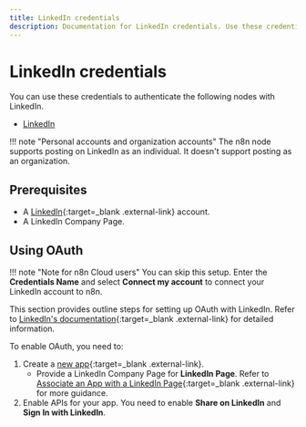 ```yaml
---
title: LinkedIn credentials
description: Documentation for LinkedIn credentials. Use these credentials to authenticate LinkedIn in n8n, a workflow automation platform.
---
```


# LinkedIn credentials

You can use these credentials to authenticate the following nodes with LinkedIn.

- [LinkedIn](/integrations/builtin/app-nodes/n8n-nodes-base.linkedin/)

!!! note "Personal accounts and organization accounts"
	The n8n node supports posting on LinkedIn as an individual. It doesn't support posting as an organization.

## Prerequisites

* A [LinkedIn](https://www.linkedin.com/){:target=_blank .external-link} account.
* A LinkedIn Company Page.

## Using OAuth

!!! note "Note for n8n Cloud users"
    You can skip this setup. Enter the **Credentials Name** and select **Connect my account** to connect your LinkedIn account to n8n.

This section provides outline steps for setting up OAuth with LinkedIn. Refer to [LinkedIn's documentation](https://learn.microsoft.com/en-gb/linkedin/){:target=_blank .external-link} for detailed information.

To enable OAuth, you need to:

1. Create a [new app](https://www.linkedin.com/developers/apps/new){:target=_blank .external-link}.
	* Provide a LinkedIn Company Page for **LinkedIn Page**. Refer to [Associate an App with a LinkedIn Page](https://www.linkedin.com/help/linkedin/answer/a548360){:target=_blank .external-link} for more guidance.
2. Enable APIs for your app. You need to enable **Share on LinkedIn** and **Sign In with LinkedIn**.

